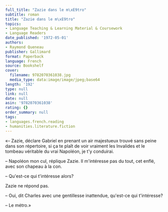 ```yaml
---
full_title: "Zazie dans le m\xE9tro"
subtitle: roman
title: "Zazie dans le m\xE9tro"
topics:
- Language Teaching & Learning Material & Coursework
- Language Readers
date_published: '1972-05-01'
authors:
- Raymond Queneau
publisher: Gallimard
format: Paperback
language: French
source: Bookshelf
cover:
  filename: 9782070361038.jpg
  media_type: data:image/image/jpeg;base64
length: '192'
type: null
link: null
date: null
asin: '9782070361038'
rating: {}
order_summary: null
tags:
- languages.french.reading
- humanities.literature.fiction
---
```

«– Zazie, déclare Gabriel en prenant un air majestueux trouvé sans peine dans son répertoire, si ça te plaît de voir vraiment les Invalides et le tombeau véritable du vrai Napoléon, je t'y conduirai.

– Napoléon mon cul, réplique Zazie. Il m'intéresse pas du tout, cet enflé, avec son chapeau à la con.

– Qu'est-ce qui t'intéresse alors?

Zazie ne répond pas.

– Oui, dit Charles avec une gentillesse inattendue, qu'est-ce qui t'intéresse?

– Le métro.»
